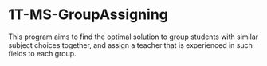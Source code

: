 # 1T-MS-GroupAssigning
This program aims to find the optimal solution to group students with similar subject choices together, and assign a teacher that is experienced in such fields to each group.
